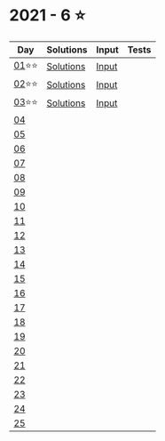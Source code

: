 # 2021 - 6 :star:

Day|Solutions|Input|Tests|
-|-|-|-|
[01](https://adventofcode.com/2021/day/1):star::star:|[Solutions](./Day01.cs)|[Input](./Inputs/Day01.txt)|
[02](https://adventofcode.com/2021/day/2):star::star:|[Solutions](./Day02.cs)|[Input](./Inputs/Day02.txt)|
[03](https://adventofcode.com/2021/day/3):star::star:|[Solutions](./Day03.cs)|[Input](./Inputs/Day03.txt)|
[04](https://adventofcode.com/2021/day/4)|||
[05](https://adventofcode.com/2021/day/5)|||
[06](https://adventofcode.com/2021/day/6)|||
[07](https://adventofcode.com/2021/day/7)|||
[08](https://adventofcode.com/2021/day/8)|||
[09](https://adventofcode.com/2021/day/9)|||
[10](https://adventofcode.com/2021/day/10)|||
[11](https://adventofcode.com/2021/day/11)|||
[12](https://adventofcode.com/2021/day/12)|||
[13](https://adventofcode.com/2021/day/13)|||
[14](https://adventofcode.com/2021/day/14)|||
[15](https://adventofcode.com/2021/day/15)|||
[16](https://adventofcode.com/2021/day/16)|||
[17](https://adventofcode.com/2021/day/17)|||
[18](https://adventofcode.com/2021/day/18)|||
[19](https://adventofcode.com/2021/day/19)|||
[20](https://adventofcode.com/2021/day/20)|||
[21](https://adventofcode.com/2021/day/21)|||
[22](https://adventofcode.com/2021/day/22)|||
[23](https://adventofcode.com/2021/day/23)|||
[24](https://adventofcode.com/2021/day/24)|||
[25](https://adventofcode.com/2021/day/25)|||